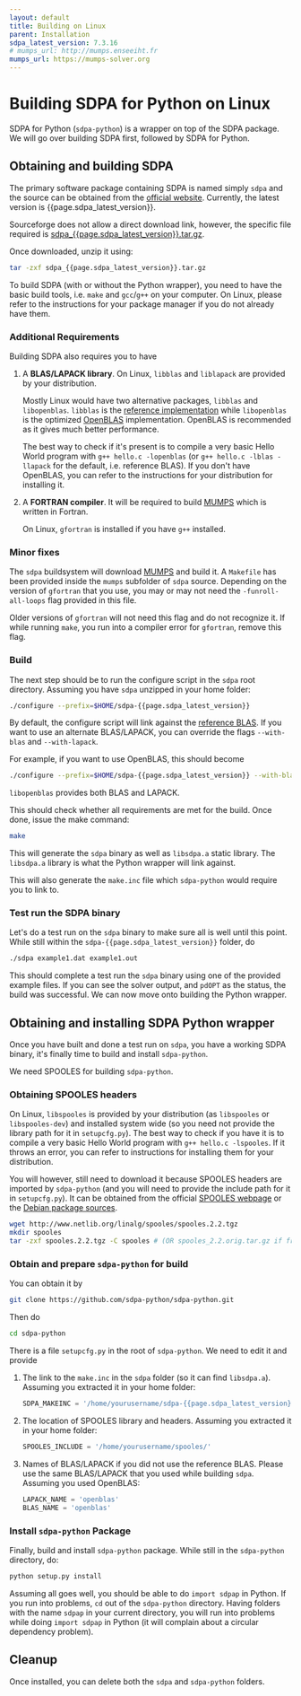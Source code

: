 ```yaml
---
layout: default
title: Building on Linux
parent: Installation
sdpa_latest_version: 7.3.16
# mumps_url: http://mumps.enseeiht.fr
mumps_url: https://mumps-solver.org
---
```


# Building SDPA for Python on Linux

SDPA for Python (`sdpa-python`) is a wrapper on top of the SDPA package. We will go over building SDPA first, followed by SDPA for Python.

## Obtaining and building SDPA

The primary software package containing SDPA is named simply `sdpa` and the source can be obtained from the [official website](http://sdpa.sourceforge.net/download.html). Currently, the latest version is {{page.sdpa_latest_version}}.

Sourceforge does not allow a direct download link, however, the specific file required is [sdpa_{{page.sdpa_latest_version}}.tar.gz](https://downloads.sourceforge.net/project/sdpa/sdpa/sdpa_{{page.sdpa_latest_version}}.tar.gz).

Once downloaded, unzip it using:

```bash
tar -zxf sdpa_{{page.sdpa_latest_version}}.tar.gz
```

To build SDPA (with or without the Python wrapper), you need to have the basic build tools, i.e. `make` and `gcc`/`g++` on your computer. On Linux, please refer to the instructions for your package manager if you do not already have them.

### Additional Requirements

Building SDPA also requires you to have

1. A **BLAS/LAPACK library**.
    On Linux, `libblas` and `liblapack` are provided by your distribution.

    Mostly Linux would have two alternative packages, `libblas` and `libopenblas`. `libblas` is the [reference implementation](http://www.netlib.org/blas/) while `libopenblas` is the optimized [OpenBLAS](https://www.openblas.net/) implementation. OpenBLAS is recommended as it gives much better performance.

    The best way to check if it's present is to compile a very basic Hello World program with `g++ hello.c -lopenblas` (or `g++ hello.c -lblas -llapack` for the default, i.e. reference BLAS). If you don't have OpenBLAS, you can refer to the instructions for your distribution for installing it.

2. A **FORTRAN compiler**.
    It will be required to build [MUMPS]({{page.mumps_url}}) which is written in Fortran.

    On Linux, `gfortran` is installed if you have `g++` installed.


### Minor fixes

The `sdpa` buildsystem will download [MUMPS]({{page.mumps_url}}) and build it. A `Makefile` has been provided inside the `mumps` subfolder of `sdpa` source. Depending on the version of `gfortran` that you use, you may or may not need the `-funroll-all-loops` flag provided in this file. 

Older versions of `gfortran` will not need this flag and do not recognize it. If while running `make`, you run into a compiler error for `gfortran`, remove this flag.

### Build

The next step should be to run the configure script in the `sdpa` root directory. Assuming you have `sdpa` unzipped in your home folder:

```bash
./configure --prefix=$HOME/sdpa-{{page.sdpa_latest_version}}
```

By default, the configure script will link against the [reference BLAS](http://www.netlib.org/blas/). If you want to use an alternate BLAS/LAPACK, you can override the flags `--with-blas` and `--with-lapack`.

For example, if you want to use OpenBLAS, this should become

```bash
./configure --prefix=$HOME/sdpa-{{page.sdpa_latest_version}} --with-blas="-lopenblas" --with-lapack="-lopenblas"
```

`libopenblas` provides both BLAS and LAPACK.

This should check whether all requirements are met for the build. Once done, issue the make command:

```bash
make
```

This will generate the `sdpa` binary as well as `libsdpa.a` static library. The `libsdpa.a` library is what the Python wrapper will link against.

This will also generate the `make.inc` file which `sdpa-python` would require you to link to.

### Test run the SDPA binary

Let's do a test run on the `sdpa` binary to make sure all is well until this point. While still within the `sdpa-{{page.sdpa_latest_version}}` folder, do

```bash
./sdpa example1.dat example1.out
```

This should complete a test run the `sdpa` binary using one of the provided example files. If you can see the solver output, and `pdOPT` as the status, the build was successful. We can now move onto building the Python wrapper.

## Obtaining and installing SDPA Python wrapper

Once you have built and done a test run on `sdpa`, you have a working SDPA binary, it's finally time to build and install `sdpa-python`.

We need SPOOLES for building `sdpa-python`.

### Obtaining SPOOLES headers

On Linux, `libspooles` is provided by your distribution (as `libspooles` or `libspooles-dev`) and installed system wide (so you need not provide the library path for it in `setupcfg.py`). The best way to check if you have it is to compile a very basic Hello World program with `g++ hello.c -lspooles`. If it throws an error, you can refer to instructions for installing them for your distribution.

You will however, still need to download it because SPOOLES headers are imported by `sdpa-python` (and you will need to provide the include path for it in `setupcfg.py`). It can be obtained from the official [SPOOLES webpage](http://www.netlib.org/linalg/spooles/spooles.2.2.html) or the [Debian package sources](http://ftp.de.debian.org/debian/pool/main/s/spooles/spooles_2.2.orig.tar.gz).

```bash
wget http://www.netlib.org/linalg/spooles/spooles.2.2.tgz
mkdir spooles
tar -zxf spooles.2.2.tgz -C spooles # (OR spooles_2.2.orig.tar.gz if from Debian Sources)
```

### Obtain and prepare `sdpa-python` for build

You can obtain it by

```bash
git clone https://github.com/sdpa-python/sdpa-python.git
```

Then do

```bash
cd sdpa-python
```

There is a file `setupcfg.py` in the root of `sdpa-python`. We need to edit it and provide

1. The link to the `make.inc` in the `sdpa` folder (so it can find `libsdpa.a`). Assuming you extracted it in your home folder:

    ```python
    SDPA_MAKEINC = '/home/yourusername/sdpa-{{page.sdpa_latest_version}}/etc/make.inc'
    ```

2. The location of SPOOLES library and headers. Assuming you extracted it in your home folder:

    ```python
    SPOOLES_INCLUDE = '/home/yourusername/spooles/'
    ```

3. Names of BLAS/LAPACK if you did not use the reference BLAS. Please use the same BLAS/LAPACK that you used while building `sdpa`. Assuming you used OpenBLAS:

    ```python
    LAPACK_NAME = 'openblas'
    BLAS_NAME = 'openblas'
    ```

### Install `sdpa-python` Package

Finally, build and install `sdpa-python` package. While still in the `sdpa-python` directory, do:

```bash
python setup.py install
```

Assuming all goes well, you should be able to do `import sdpap` in Python. If you run into problems, `cd` out of the `sdpa-python` directory. Having folders with the name `sdpap` in your current directory, you will run into problems while doing `import sdpap` in Python (it will complain about a circular dependency problem).

## Cleanup

Once installed, you can delete both the `sdpa` and `sdpa-python` folders.
